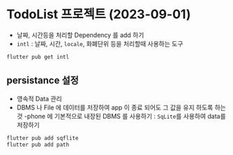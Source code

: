 # TodoList 프로젝트 (2023-09-01)

- 날짜, 시간등을 처리할 Dependency 를 add 하기
- `intl` : 날짜, 시간, `locale`, 화폐단위 등을 처리할때 사용하는 도구

```bash
flutter pub get intl
```

## persistance 설정

- 영속적 Data 관리
- DBMS 나 File 에 데이터를 저장하여 app 이 종료 되어도 그 값을 유지 하도록 하는 것
  -phone 에 기본적으로 내장된 DBMS 를 사용하기 : `SqLite`를 사용하여 data를 저장하기

```bash
flutter pub add sqflite
flutter pub add path
```
